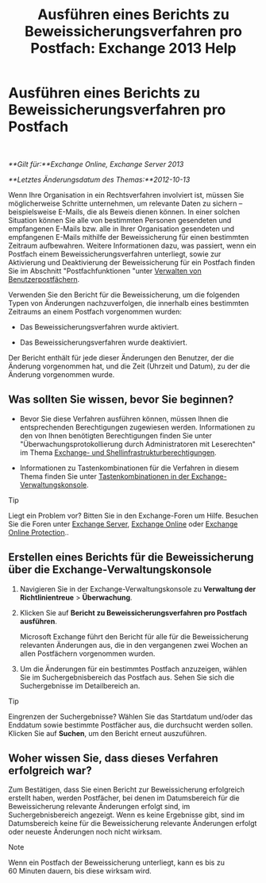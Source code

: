 ﻿---
title: 'Ausführen eines Berichts zu Beweissicherungsverfahren pro Postfach: Exchange 2013 Help'
TOCTitle: Ausführen eines Berichts zu Beweissicherungsverfahren pro Postfach
ms:assetid: 98c46226-2f48-42c6-a741-34bb5944f519
ms:mtpsurl: https://technet.microsoft.com/de-de/library/JJ150542(v=EXCHG.150)
ms:contentKeyID: 50474878
ms.date: 04/24/2018
mtps_version: v=EXCHG.150
ms.translationtype: HT
---

# Ausführen eines Berichts zu Beweissicherungsverfahren pro Postfach

 

_**Gilt für:**Exchange Online, Exchange Server 2013_

_**Letztes Änderungsdatum des Themas:**2012-10-13_

Wenn Ihre Organisation in ein Rechtsverfahren involviert ist, müssen Sie möglicherweise Schritte unternehmen, um relevante Daten zu sichern – beispielsweise E-Mails, die als Beweis dienen können. In einer solchen Situation können Sie alle von bestimmten Personen gesendeten und empfangenen E-Mails bzw. alle in Ihrer Organisation gesendeten und empfangenen E-Mails mithilfe der Beweissicherung für einen bestimmten Zeitraum aufbewahren. Weitere Informationen dazu, was passiert, wenn ein Postfach einem Beweissicherungsverfahren unterliegt, sowie zur Aktivierung und Deaktivierung der Beweissicherung für ein Postfach finden Sie im Abschnitt "Postfachfunktionen "unter [Verwalten von Benutzerpostfächern](manage-user-mailboxes-exchange-2013-help.md).

Verwenden Sie den Bericht für die Beweissicherung, um die folgenden Typen von Änderungen nachzuverfolgen, die innerhalb eines bestimmten Zeitraums an einem Postfach vorgenommen wurden:

  - Das Beweissicherungsverfahren wurde aktiviert.

  - Das Beweissicherungsverfahren wurde deaktiviert.

Der Bericht enthält für jede dieser Änderungen den Benutzer, der die Änderung vorgenommen hat, und die Zeit (Uhrzeit und Datum), zu der die Änderung vorgenommen wurde.

## Was sollten Sie wissen, bevor Sie beginnen?

  - Bevor Sie diese Verfahren ausführen können, müssen Ihnen die entsprechenden Berechtigungen zugewiesen werden. Informationen zu den von Ihnen benötigten Berechtigungen finden Sie unter "Überwachungsprotokollierung durch Administratoren mit Leserechten" im Thema [Exchange- und Shellinfrastrukturberechtigungen](exchange-and-shell-infrastructure-permissions-exchange-2013-help.md).

  - Informationen zu Tastenkombinationen für die Verfahren in diesem Thema finden Sie unter [Tastenkombinationen in der Exchange-Verwaltungskonsole](keyboard-shortcuts-in-the-exchange-admin-center-exchange-online-protection-help.md).


> [!TIP]
> Liegt ein Problem vor? Bitten Sie in den Exchange-Foren um Hilfe. Besuchen Sie die Foren unter <A href="https://go.microsoft.com/fwlink/p/?linkid=60612">Exchange Server</A>, <A href="https://go.microsoft.com/fwlink/p/?linkid=267542">Exchange Online</A> oder <A href="https://go.microsoft.com/fwlink/p/?linkid=285351">Exchange Online Protection</A>..



## Erstellen eines Berichts für die Beweissicherung über die Exchange-Verwaltungskonsole

1.  Navigieren Sie in der Exchange-Verwaltungskonsole zu **Verwaltung der Richtlinientreue** \> **Überwachung**.

2.  Klicken Sie auf **Bericht zu Beweissicherungsverfahren pro Postfach ausführen**.
    
    Microsoft Exchange führt den Bericht für alle für die Beweissicherung relevanten Änderungen aus, die in den vergangenen zwei Wochen an allen Postfächern vorgenommen wurden.

3.  Um die Änderungen für ein bestimmtes Postfach anzuzeigen, wählen Sie im Suchergebnisbereich das Postfach aus. Sehen Sie sich die Suchergebnisse im Detailbereich an.


> [!TIP]
> Eingrenzen der Suchergebnisse? Wählen Sie das Startdatum und/oder das Enddatum sowie bestimmte Postfächer aus, die durchsucht werden sollen. Klicken Sie auf <STRONG>Suchen</STRONG>, um den Bericht erneut auszuführen.



## Woher wissen Sie, dass dieses Verfahren erfolgreich war?

Zum Bestätigen, dass Sie einen Bericht zur Beweissicherung erfolgreich erstellt haben, werden Postfächer, bei denen im Datumsbereich für die Beweissicherung relevante Änderungen erfolgt sind, im Suchergebnisbereich angezeigt. Wenn es keine Ergebnisse gibt, sind im Datumsbereich keine für die Beweissicherung relevante Änderungen erfolgt oder neueste Änderungen noch nicht wirksam.


> [!NOTE]
> Wenn ein Postfach der Beweissicherung unterliegt, kann es bis zu 60&nbsp;Minuten dauern, bis diese wirksam wird.


